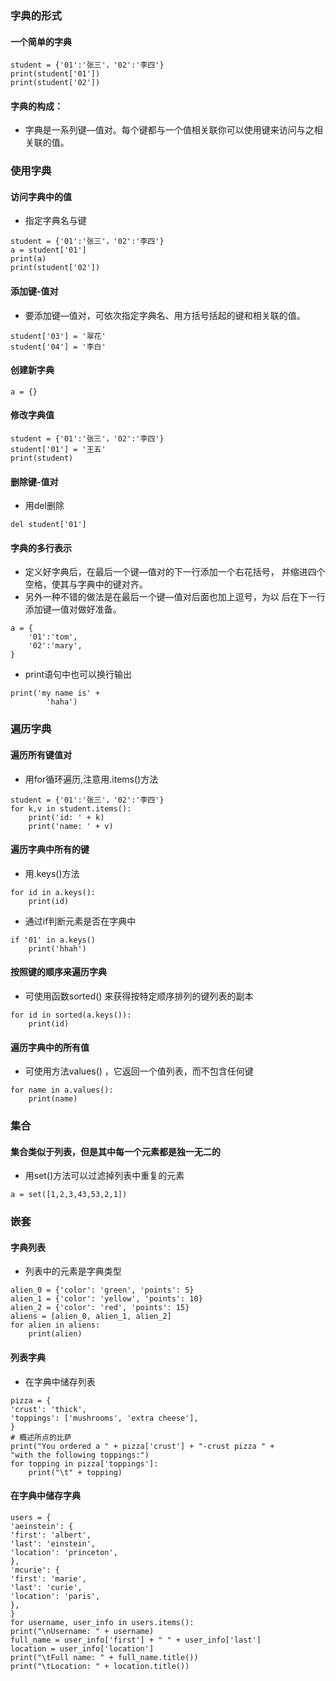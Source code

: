 ### 字典的形式
#### 一个简单的字典
```
student = {'01':'张三'，'02':'李四'}
print(student['01'])
print(student['02'])
```
#### 字典的构成：
- 字典是一系列键—值对。每个键都与一个值相关联你可以使用键来访问与之相关联的值。

### 使用字典
#### 访问字典中的值
- 指定字典名与键
```
student = {'01':'张三'，'02':'李四'}
a = student['01']
print(a)
print(student['02'])
```

#### 添加键-值对
- 要添加键—值对，可依次指定字典名、用方括号括起的键和相关联的值。
```
student['03'] = '翠花'
student['04'] = '李白'
```

#### 创建新字典
```
a = {}
```

#### 修改字典值
```
student = {'01':'张三'，'02':'李四'}
student['01'] = '王五'
print(student)
```

#### 删除键-值对
- 用del删除
```
del student['01']
```

#### 字典的多行表示
- 定义好字典后，在最后一个键—值对的下一行添加一个右花括号，
  并缩进四个空格，使其与字典中的键对齐。
- 另外一种不错的做法是在最后一个键—值对后面也加上逗号，为以
  后在下一行添加键—值对做好准备。
```
a = {
	'01':'tom',
	'02':'mary',
}
```
- print语句中也可以换行输出
```
print('my name is' +
		'haha')
```

### 遍历字典
#### 遍历所有键值对
- 用for循环遍历,注意用.items()方法
```
student = {'01':'张三'，'02':'李四'}
for k,v in student.items():
	print('id: ' + k)
	print('name: ' + v)
```

#### 遍历字典中所有的键
- 用.keys()方法
```
for id in a.keys():
	print(id)
```
- 通过if判断元素是否在字典中
```
if '01' in a.keys()
	print('hhah')
```

#### 按照键的顺序来遍历字典
- 可使用函数sorted() 来获得按特定顺序排列的键列表的副本
```
for id in sorted(a.keys()):
	print(id)
```

#### 遍历字典中的所有值
- 可使用方法values() ，它返回一个值列表，而不包含任何键
```
for name in a.values():
	print(name)
```

### 集合
#### 集合类似于列表，但是其中每一个元素都是独一无二的
- 用set()方法可以过滤掉列表中重复的元素
```
a = set([1,2,3,43,53,2,1])
```

### 嵌套
#### 字典列表
- 列表中的元素是字典类型
```
alien_0 = {'color': 'green', 'points': 5}
alien_1 = {'color': 'yellow', 'points': 10}
alien_2 = {'color': 'red', 'points': 15}
aliens = [alien_0, alien_1, alien_2]
for alien in aliens:
	print(alien)
```

#### 列表字典
- 在字典中储存列表
```
pizza = {
'crust': 'thick',
'toppings': ['mushrooms', 'extra cheese'],
}
# 概述所点的比萨
print("You ordered a " + pizza['crust'] + "-crust pizza " +
"with the following toppings:")
for topping in pizza['toppings']:
	print("\t" + topping)
```

#### 在字典中储存字典
```
users = {
'aeinstein': {
'first': 'albert',
'last': 'einstein',
'location': 'princeton',
},
'mcurie': {
'first': 'marie',
'last': 'curie',
'location': 'paris',
},
}
for username, user_info in users.items():
print("\nUsername: " + username)
full_name = user_info['first'] + " " + user_info['last']
location = user_info['location']
print("\tFull name: " + full_name.title())
print("\tLocation: " + location.title())
```
